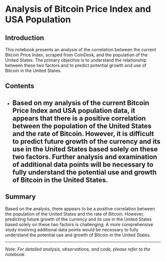 
# Analysis of Bitcoin Price Index and USA Population

## Introduction
This notebook presents an analysis of the correlation between the current Bitcoin Price Index, scraped from CoinDesk, and the population of the United States. The primary objective is to understand the relationship between these two factors and to predict potential growth and use of Bitcoin in the United States.

## Contents
- ## Based on my analysis of the current Bitcoin Price Index and USA population data, it appears that there is a positive correlation between the population of the United States and the rate of Bitcoin. However, it is difficult to predict future growth of the currency and its use in the United States based solely on these two factors. Further analysis and examination of additional data points will be necessary to fully understand the potential use and growth of Bitcoin in the United States.

## Summary
Based on the analysis, there appears to be a positive correlation between the population of the United States and the rate of Bitcoin. However, predicting future growth of the currency and its use in the United States based solely on these two factors is challenging. A more comprehensive study involving additional data points would be necessary to fully understand the potential use and growth of Bitcoin in the United States.

---

*Note: For detailed analysis, observations, and code, please refer to the notebook.*

